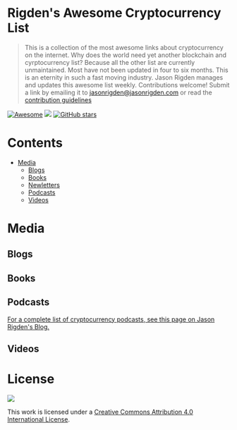 # Rigden's Awesome Cryptocurrency List 
> This is a collection of the most awesome links about cryptocurrency on the internet. Why does the world need yet another blockchain and cyrptocurrency list? Because all the other list are currently unmaintained. Most have not been updated in four to six months. This is an eternity in such a fast moving industry. Jason Rigden manages and updates this awesome list weekly. Contributions welcome! Submit a link by emailing it to jasonrigden@jasonrigden.com or read the [contribution guidelines](contributing.md) 


[![Awesome](https://awesome.re/badge-flat.svg)](https://awesome.re) ![](https://img.shields.io/github/last-commit/jrigden/awesome-list-cryptocurrency.svg) [![GitHub stars](https://img.shields.io/github/stars/jrigden/awesome-list-cryptocurrency.svg)](https://github.com/jrigden/awesome-list-cryptocurrency/stargazers)


# Contents

- [Media](#media)
	- [Blogs](#blogs)
	- [Books](#books)
	- [Newletters](#newsletters)
	- [Podcasts](#podcasts)
	- [Videos](#videos)

# Media

## Blogs

## Books

## Podcasts
[For a complete list of cryptocurrency podcasts, see this page on Jason Rigden's Blog.](https://jasonrigden.com/posts/list_of_cryptocurrency_podcasts/)

## Videos



# License

![](https://i.creativecommons.org/l/by/4.0/88x31.png) 

This work is licensed under a [Creative Commons Attribution 4.0 International License](http://creativecommons.org/licenses/by/4.0/).
